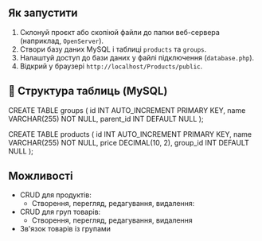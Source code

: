 ## Як запустити

1. Склонуй проєкт або скопіюй файли до папки веб-сервера (наприклад, `OpenServer`).
2. Створи базу даних MySQL і таблиці `products` та `groups`.
3. Налаштуй доступ до бази даних у файлі підключення (`database.php`).
4. Відкрий у браузері `http://localhost/Products/public`.

## 📄 Структура таблиць (MySQL)

CREATE TABLE groups (
    id INT AUTO_INCREMENT PRIMARY KEY,
    name VARCHAR(255) NOT NULL,
    parent_id INT DEFAULT NULL
);

CREATE TABLE products (
    id INT AUTO_INCREMENT PRIMARY KEY,
    name VARCHAR(255) NOT NULL,
    price DECIMAL(10, 2),
    group_id INT DEFAULT NULL
);

## Можливості

- CRUD для продуктів:
  - Створення, перегляд, редагування, видалення:
- CRUD для груп товарів:
  - Створення, перегляд, редагування, видалення
- Зв'язок товарів із групами